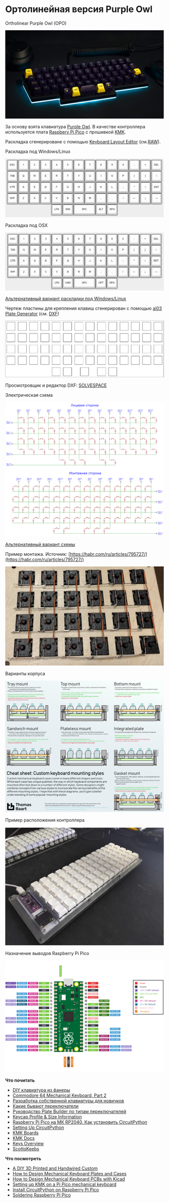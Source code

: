 #  Ортолинейная версия Purple Owl
Ortholinear Purple Owl (OPO)

![](assets/dark.jpg)

За основу взята клавиатура [Purple Owl](https://github.com/SonalPinto/purple-owl).
В качестве контроллера используется плата [Raspbery Pi Pico](https://www.raspberrypi.com/products/raspberry-pi-pico/) с прошивкой [KMK](https://github.com/KMKfw/kmk_firmware).


Раскладка сгенерироване с помощью [Keyboard Layout Editor](http://www.keyboard-layout-editor.com/#/gists/5cc3faeed62e0535db84b48822869d70) (cм.[RAW](https://github.com/wowaka/opo/blob/main/kle.txt)).

Раскладка под Windows/Linux

![](assets/kle3.png)


Раскладка под OSX

![](assets/kle5.png)

[Альтернативный вариант раскладки под Windows/Linux](assets/alternative3.png)


Чертеж пластины для крепления клавиш сгенерирован с помощью [ai03 Plate Generator](https://kbplate.ai03.com/) (см. [DXF](assets/plate.dxf))

![](assets/plate.svg)

Просмотровщик и редактор DXF: [SOLVESPACE](https://solvespace.com/index.pl)


Электрическая схема

![](assets/schema3.png)

[Альтернативный вариант cхемы](assets/schema_alt3.png)


Пример монтажа. Источник: [https://habr.com/ru/articles/795727/](https://habr.com/ru/articles/795727/)

![](assets/mounting.png)


Варианты корпуса

![](assets/KeyboardMountingStyles.png)


Пример расположения контроллера

![](assets/arrangement.jpeg)


Назначение выводов Raspberry Pi Pico 

![](assets/pinout.svg)


**Что почитать**
- [DIY клавиатура из фанеры](https://habr.com/ru/articles/795727/)
- [Commodore 64 Mechanical Keyboard, Part 2](https://bestguy.github.io/site/keyboard/2018/01/09/c64part2.html)
- [Разработка собственной клавиатуры для новичков](https://mkbd.ru/post/make-own-custom-keyboard/)
- [Какие бывают переключатели](https://geekboards.ru/page/mechanical_switches_v2)
- [Руководство Plate Builder по типам переключателей](http://builder-docs.swillkb.com/features/#switch-type)
- [Keycap Profile & Size Information](https://blog.maxkeyboard.com/dwkb/keycap-profile-size-information/)
- [Raspberry Pi Pico на МК RP2040. Как установить CircuitPython](https://habr.com/ru/articles/538994/)
- [Setting Up CircuitPython](https://github.com/CytronTechnologies/MAKER-PI-RP2040/blob/main/setup-circuitpython.md)
- [KMK Boards](https://github.com/KMKfw/kmk_firmware/tree/master/boards)
- [KMK Docs](https://github.com/KMKfw/kmk_firmware/tree/master/docs/en)
- [Keys Overview](https://github.com/KMKfw/kmk_firmware/blob/master/docs/en/keycodes.md)
- [ScottoKeebs](https://scottokeebs.com/)


**Что посмотреть**
- [A DIY 3D Printed and Handwired Custom](https://www.youtube.com/watch?v=iOeYkLlq9Ds)
- [How to Design Mechanical Keyboard Plates and Cases](https://www.youtube.com/watch?v=7azQkSu0m_U)
- [How to Design Mechanical Keyboard PCBs with Kicad](https://www.youtube.com/watch?v=8WXpGTIbxlQ)
- [Setting up KMK on a Pi Pico mechanical keyboard](https://www.youtube.com/watch?v=i43lZPAkA2c)
- [Install CircuitPython on Raspberry Pi Pico](https://www.youtube.com/watch?v=1xctZfhZt_g)
- [Soldering Raspberry Pi Pico](https://www.youtube.com/watch?v=u3A2UhlUC2w)
